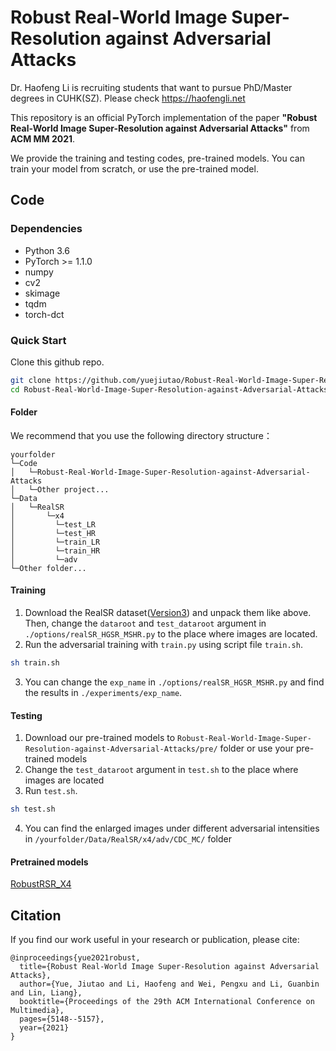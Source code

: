 # Robust Real-World Image Super-Resolution against Adversarial Attacks

Dr. Haofeng Li is recruiting students that want to pursue PhD/Master degrees in CUHK(SZ). Please check https://haofengli.net

This repository is an official PyTorch implementation of the paper **"Robust Real-World Image Super-Resolution against Adversarial Attacks"** from **ACM MM 2021**.

We provide the training and testing codes, pre-trained models. You can train your model from scratch, or use the pre-trained model.

## Code
### Dependencies
* Python 3.6
* PyTorch >= 1.1.0
* numpy
* cv2
* skimage
* tqdm
* torch-dct


### Quick Start
Clone this github repo.
```bash
git clone https://github.com/yuejiutao/Robust-Real-World-Image-Super-Resolution-against-Adversarial-Attacks.git
cd Robust-Real-World-Image-Super-Resolution-against-Adversarial-Attacks
```

#### Folder
We recommend that you use the following directory structure：<br>
```
yourfolder
└─Code
│   └─Robust-Real-World-Image-Super-Resolution-against-Adversarial-Attacks
│   └─Other project...
└─Data
│   └─RealSR
│       └─x4
│         └─test_LR
│         └─test_HR
│         └─train_LR
│         └─train_HR
│         └─adv
└─Other folder...         
```

#### Training
1. Download the RealSR dataset([Version3](https://github.com/csjcai/RealSR)) and unpack them like above. Then, change the ```dataroot``` and ```test_dataroot``` argument in ```./options/realSR_HGSR_MSHR.py``` to the place where images are located.
2. Run the adversarial training with ```train.py``` using script file ```train.sh```.
```bash
sh train.sh
```
3. You can change the ```exp_name``` in ```./options/realSR_HGSR_MSHR.py``` and find the results in  ```./experiments/exp_name```.


#### Testing
1. Download our pre-trained models to ```Robust-Real-World-Image-Super-Resolution-against-Adversarial-Attacks/pre/``` folder or use your pre-trained models
2. Change the ```test_dataroot``` argument in ```test.sh``` to the place where images are located
3. Run ```test.sh```.
```bash
sh test.sh
```
4. You can find the enlarged images under different adversarial intensities in ```/yourfolder/Data/RealSR/x4/adv/CDC_MC/``` folder

#### Pretrained models
[RobustRSR_X4](https://drive.google.com/file/d/1lf5jkroHeHcFNh-DL9MgjvrM8b5BXBbY/view?usp=sharing)

## Citation
If you find our work useful in your research or publication, please cite:
```
@inproceedings{yue2021robust,
  title={Robust Real-World Image Super-Resolution against Adversarial Attacks},
  author={Yue, Jiutao and Li, Haofeng and Wei, Pengxu and Li, Guanbin and Lin, Liang},
  booktitle={Proceedings of the 29th ACM International Conference on Multimedia},
  pages={5148--5157},
  year={2021}
}
```
